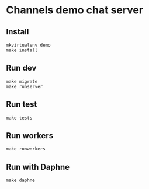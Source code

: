 # Channels demo chat server

## Install

    mkvirtualenv demo
	make install
	
## Run dev

	make migrate
	make runserver
	
## Run test

	make tests
	
## Run workers

	make runworkers
	
## Run with Daphne

	make daphne
